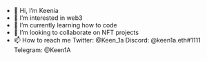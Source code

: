 - 👋 Hi, I’m Keenia
- 👀 I’m interested in web3 
- 🌱 I’m currently learning how to code
- 💞️ I’m looking to collaborate on NFT projects
- 📫 How to reach me Twitter: @Keen_1a Discord: @keen1a.eth#1111 Telegram: @Keen1A

<!---
Keen1A/Keen1A is a ✨ special ✨ repository because its `README.md` (this file) appears on your GitHub profile.
You can click the Preview link to take a look at your changes.
--->
